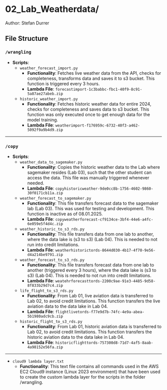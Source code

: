

# 02\_Lab\_Weatherdata/

Author: Stefan Durrer

## File Structure

### `/wrangling`

- **Scripts**:
  - `weather_forecast_import.py`
    - **Functionality**: Fetches live weather data from the API, checks for completeness, transforms data and saves it to s3 bucket. This function is triggered every 3 hours.
    - **Lambda File**: `forecastimport-1c3babbc-fbc1-40f9-8c91-5a87ae27abeb.zip`
  - `historic_weather_import.py`
    - **Functionality**: Fetches historic weather data for entire 2024, checks for completeness and saves data to s3 bucket. This function was only executed once to get enough data for the model training.
    - **Lambda File**: `weatherimport-f176959c-6732-40f3-a462-5092f9a9b4d9.zip`

---


### `/copy`

- **Scripts**:
  - `weather_data_to_sagemaker.py`
    - **Functionality**: Copies the historic weather data to the Lab where sagemaker resides (Lab 03), such that the other student can access the data. This file was manually triggered whenever needed.
    - **Lambda File**: `copyhistoricweather-9de0cc8b-1756-4602-9860-30f0171cb11a.zip`
  - `weather_forecast_to_sagemaker.py`
    - **Functionality**: This file transfers forecast data to the sagemaker lab (Lab 03). This was used for testing and development. This function is inactive as of 08.01.2025.
    - **Lambda File**: `copyweatherforecast-cf9134ce-3bf4-44e6-a4fc-6e059e5f4d4c.zip`
  - `weather_historic_to_s3_rds.py`
    - **Functionality**: This file transfers data from one lab to another, where the data lake is (s3 to s3) (Lab 04). This is needed to not run into credit limitations. 
    - **Lambda File**: `weatherhistorictords-8644d030-4b17-4f70-9e56-d4a214be9791.zip`
  - `weather_forecast_to_s3_rds.py`
    - **Functionality**: This file transfers forecast data from one lab to another (triggered every 3 hours), where the data lake is (s3 to s3) (Lab 04). This is needed to not run into credit limitations. 
    - **Lambda File**: `weatehrforecasttords-2200c9ae-91e3-4485-9d58-8f833b29d7c4.zip`
  - `life_flight_to_s3_rds.py`
    - **Functionality**: From Lab 01, live aviation data is transferred to Lab 02, to avoid credit limitations. This function transfers the live aviation data to the data lake in Lab 04.
    - **Lambda File**: `flightlivetords-f77e9d7b-74fc-4e9a-abea-5b1980adc9cb.zip`
  - `historic_flight_to_s3_rds.py`
    - **Functionality**: From Lab 01, historic aviation data is transferred to Lab 02, to avoid credit limitations. This function transfers the historic aviation data to the data lake in Lab 04.
    - **Lambda File**: `historicflighttords-757300d8-71d7-4af5-8aab-4a98152e56fa.zip`

---

- `cloud9 lambda layer.txt`
  - **Functionality**: This text file contains all commands used in the AWS EC2 Cloud9 instance (Linux 2023 environment) that have been used to create the custom lambda layer for the scripts in the folder /wrangling.











